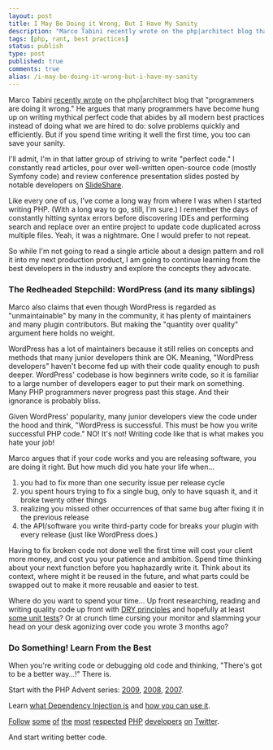 ```yaml
---
layout: post
title: I May Be Doing it Wrong, But I Have My Sanity
description: "Marco Tabini recently wrote on the php|architect blog that \"programmers are doing it wrong.\" He argues that many programmers have become hung up on writing mythical perfect code that abides by all modern best practices instead of doing what we are hired to do: solve problems quickly and efficiently. But if you spend time writing it well the first time, you too can save your sanity."
tags: [php, rant, best practices]
status: publish
type: post
published: true
comments: true
alias: /i-may-be-doing-it-wrong-but-i-have-my-sanity
---
```

Marco Tabini [recently wrote](http://www.phparch.com/2010/03/programming-youre-doing-it-wrong/) on the php|architect blog that "programmers are doing it wrong." He argues that many programmers have become hung up on writing mythical perfect code that abides by all modern best practices instead of doing what we are hired to do: solve problems quickly and efficiently. But if you spend time writing it well the first time, you too can save your sanity.

I'll admit, I'm in that latter group of striving to write "perfect code." I constantly read articles, pour over well-written open-source code (mostly Symfony code) and review conference presentation slides posted by notable developers on [SlideShare](http://www.slideshare.net/search/slideshow?searchfrom=header&q=PHP).

Like every one of us, I've come a long way from where I was when I started writing PHP. (With a long way to go, still, I'm sure.) I remember the days of constantly hitting syntax errors before discovering IDEs and performing search and replace over an entire project to update code duplicated across multiple files. Yeah, it was a nightmare. One I would prefer to not repeat.

So while I'm not going to read a single article about a design pattern and roll it into my next production product, I am going to continue learning from the best developers in the industry and explore the concepts they advocate.

### The Redheaded Stepchild: WordPress (and its many siblings)

Marco also claims that even though WordPress is regarded as "unmaintainable" by many in the community, it has plenty of maintainers and many plugin contributors. But making the "quantity over quality" argument here holds no weight.

WordPress has a lot of maintainers because it still relies on concepts and methods that many junior developers think are OK. Meaning, "WordPress developers" haven't become fed up with their code quality enough to push deeper. WordPress' codebase is how beginners write code, so it is familiar to a large number of developers eager to put their mark on something. Many PHP programmers never progress past this stage. And their ignorance is probably bliss.

Given WordPress' popularity, many junior developers view the code under the hood and think, "WordPress is successful. This must be how you write successful PHP code." NO! It's not! Writing code like that is what makes you hate your job!

Marco argues that if your code works and you are releasing software, you are doing it right. But how much did you hate your life when&hellip;

1.  you had to fix more than one security issue per release cycle
2.  you spent hours trying to fix a single bug, only to have squash it, and it broke twenty other things
3.  realizing you missed other occurrences of that same bug after fixing it in the previous release
4.  the API/software you write third-party code for breaks your plugin with every release (just like WordPress does.)

Having to fix broken code not done well the first time will cost your client more money, and cost you your patience and ambition. Spend time thinking about your next function before you haphazardly write it. Think about its context, where might it be reused in the future, and what parts could be swapped out to make it more reusable and easier to test.

Where do you want to spend your time&hellip; Up front researching, reading and writing quality code up front with [DRY principles](http://en.wikipedia.org/wiki/Don't_repeat_yourself) and hopefully at least [some unit tests](https://leanpub.com/grumpy-testing)? Or at crunch time cursing your monitor and slamming your head on your desk agonizing over code you wrote 3 months ago?

### Do Something! Learn From the Best

When you're writing code or debugging old code and thinking, "There's got to be a better way&hellip;!" There is.

Start with the PHP Advent series: [2009](http://phpadvent.org/2009), [2008](http://phpadvent.org/2008), [2007](http://shiflett.org/blog/2007/dec/php-advent-calendar-2007).

Learn [what Dependency Injection is](http://fabien.potencier.org/article/11/what-is-dependency-injection) and [how you can use it](http://www.slideshare.net/fabpot/dependency-injection-confoo-2010). 

[Follow](https://twitter.com/pmjones) [some](https://twitter.com/shiflett) [of](https://twitter.com/coates) [the](https://twitter.com/derickr) [most](https://twitter.com/s_bergmann) [respected](https://twitter.com/rasmus) [PHP](https://twitter.com/giorgiosironi) [developers](https://twitter.com/jwage) [on](https://twitter.com/phparch) [Twitter](https://twitter.com/fabpot).

And start writing better code.
